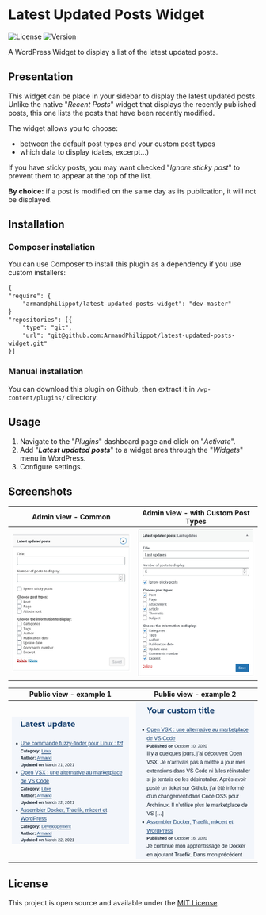 # Latest Updated Posts Widget

![License](https://img.shields.io/github/license/ArmandPhilippot/latest-updated-posts-widget?color=blue&colorA=4c4f56&label=License&style=flat-square) ![Version](https://img.shields.io/github/package-json/v/ArmandPhilippot/latest-updated-posts-widget?color=blue&colorA=4c4f56&label=Version&style=flat-square)

A WordPress Widget to display a list of the latest updated posts.

## Presentation

This widget can be place in your sidebar to display the latest updated posts. Unlike the native "*Recent Posts*" widget that displays the recently published posts, this one lists the posts that have been recently modified.

The widget allows you to choose:
* between the default post types and your custom post types
* which data to display (dates, excerpt...)

If you have sticky posts, you may want checked "*Ignore sticky post*" to prevent them to appear at the top of the list.

**By choice:** if a post is modified on the same day as its publication, it will not be displayed. 

## Installation

### Composer installation

You can use Composer to install this plugin as a dependency if you use custom installers:

```
{
"require": {
    "armandphilippot/latest-updated-posts-widget": "dev-master"
}
"repositories": [{
    "type": "git",
    "url": "git@github.com:ArmandPhilippot/latest-updated-posts-widget.git"
}]
```

### Manual installation

You can download this plugin on Github, then extract it in `/wp-content/plugins/` directory.

## Usage

1. Navigate to the "_Plugins_" dashboard page and click on "_Activate_".
2. Add "_**Latest updated posts**_" to a widget area through the "_Widgets_" menu in WordPress.
3. Configure settings.

## Screenshots

|Admin view - Common|Admin view - with Custom Post Types|
|---|---|
|![Admin view 1](assets/img/latest-updated-posts-admin.jpg)|![Admin view 2](assets/img/latest-updated-posts-admin2.jpg)|

|Public view - example 1|Public view - example 2|
|---|---|
|![Public view 1](assets/img/latest-updated-posts-public.jpg)|![Public view 2](assets/img/latest-updated-posts-public2.jpg)|

## License

This project is open source and available under the [MIT License](https://github.com/ArmandPhilippot/latest-updated-posts/blob/master/LICENSE).
